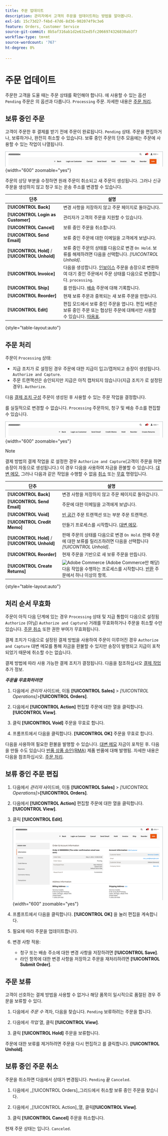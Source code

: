 ```yaml
---
title: 주문 업데이트
description: 관리자에서 고객의 주문을 업데이트하는 방법을 알아봅니다.
exl-id: 15c73d27-f4bd-47d6-8d36-902074f9c3e6
feature: Orders, Customer Service
source-git-commit: 8b5af316ab1d2e632ed5fc2066974326830ab3f7
workflow-type: tm+mt
source-wordcount: '767'
ht-degree: 0%

---
```


# 주문 업데이트

주문한 고객을 도울 때는 주문 상태를 확인해야 합니다. 에 사용할 수 있는 옵션 `Pending` 주문은 의 옵션과 다릅니다. `Processing` 주문. 자세한 내용은 [주문 처리](order-processing.md).

## 보류 중인 주문

고객이 주문한 후 결제를 받기 전에 주문이 완료됩니다. `Pending` 상태. 주문을 편집하거나, 보류하거나, 완전히 취소할 수 있습니다. 보류 중인 주문의 단추 모음에는 주문에 사용할 수 있는 작업이 나열됩니다.

![보류 중인 주문 옵션](./assets/order-button-bar-pending.png){width="600" zoomable="yes"}

주문의 상당 부분을 수정하면 원래 주문이 취소되고 새 주문이 생성됩니다. 그러나 신규 주문을 생성하지 않고 청구 또는 운송 주소를 변경할 수 있습니다.

| 단추 | 설명 |
|--- |--- |
| **[!UICONTROL Back]** | 변경 사항을 저장하지 않고 주문 페이지로 돌아갑니다. |
| **[!UICONTROL Login as Customer]** | 관리자가 고객의 주문을 지원할 수 있습니다. |
| **[!UICONTROL Cancel]** | 보류 중인 주문을 취소합니다. |
| **[!UICONTROL Send Email]** | 보류 중인 주문에 대한 이메일을 고객에게 보냅니다. |
| **[!UICONTROL Hold]** / **[!UICONTROL Unhold]** | 보류 중인 주문의 상태를 다음으로 변경 `On Hold`. 보류를 해제하려면 다음을 선택합니다. _[!UICONTROL Unhold]_. |
| **[!UICONTROL Invoice]** | 다음을 생성합니다. [인보이스](invoices.md#create-an-invoice) 주문을 송장으로 변환하여 대기 중인 주문에서 주문 상태를 다음으로 변경합니다. `processing`. |
| **[!UICONTROL Ship]** | 를 만듭니다. [배송](shipments.md#create-a-shipment) 주문에 대해 기록합니다. |
| **[!UICONTROL Reorder]** | 현재 보류 주문과 중복되는 새 보류 주문을 만듭니다. |
| **[!UICONTROL Edit]** | 편집 모드에서 보류 중인 주문을 엽니다. 편집 버튼은 보류 중인 주문 또는 협상된 주문에 대해서만 사용할 수 있습니다. [따옴표](../b2b/quotes.md). |

{style="table-layout:auto"}

## 주문 처리

주문이 `Processing` 상태:

* 지급 조치가 로 설정된 경우 주문에 대한 지급이 입고/캡처되고 송장이 생성됩니다. `Authorize and Capture`.
* 주문 트랜잭션은 승인되지만 지급은 아직 캡처되지 않습니다(지급 조치가 로 설정된 경우). `Authorize`.

다음 [결제 조치 구성](../configuration-reference/sales/payment-methods.md#payment-actions) 주문이 생성된 후 사용할 수 있는 주문 작업을 결정합니다.

를 실질적으로 변경할 수 없습니다. `Processing` 주문하되, 청구 및 배송 주소를 편집할 수 있습니다.

![처리 순서 옵션](./assets/order-button-bar-processing.png){width="600" zoomable="yes"}

>[!NOTE]
>
>결제 방법의 결제 작업을 로 설정한 경우 `Authorize and Capture`(고객이 주문을 하면 송장이 자동으로 생성됩니다.) 이 경우 다음을 사용하여 자금을 환불할 수 있습니다. [대변 메모](credit-memo-create.md), 그러나 다음과 같은 작업을 수행할 수 없음 [취소](#cancel-a-pending-order) 또는 [무효](#void-a-processing-order) 명령입니다.

| 단추 | 설명 |
|--- |--- |
| **[!UICONTROL Back]** | 변경 사항을 저장하지 않고 주문 페이지로 돌아갑니다. |
| **[!UICONTROL Send Email]** | 주문에 대한 이메일을 고객에게 보냅니다. |
| **[!UICONTROL Void]** | [빈 공간](#void-a-processing-order) 주문 트랜잭션 또는 부분 주문 트랜잭션. |
| **[!UICONTROL Credit Memo]** | 만들기 프로세스를 시작합니다. [대변 메모](credit-memo-create.md). |
| **[!UICONTROL Hold]** / **[!UICONTROL Unhold]** | 판매 주문의 상태를 다음으로 변경 `On Hold`. 판매 주문에 대한 보류를 릴리즈하려면 다음을 선택합니다 _[!UICONTROL Unhold]_. |
| **[!UICONTROL Reorder]** | 현재 주문을 기반으로 새 보류 주문을 만듭니다. |
| **[!UICONTROL Create Returns]** | ![Adobe Commerce](../assets/adobe-logo.svg) (Adobe Commerce만 해당) 다음 작업을 수행하는 프로세스를 시작합니다. [반환](returns.md) 주문에서 하나 이상의 항목. |

{style="table-layout:auto"}

## 처리 순서 무효화

주문이 아직 다음 단계에 있는 경우 `Processing` 상태 및 지급 통합이 다음으로 설정됨 `Authorize` (아님) `Authorize and Capture`) 거래를 무효화하거나 주문을 취소할 수만 있습니다. [주문 취소](#cancel-a-pending-order) 또한 권한 부여가 무효화됩니다.

결제 조치가 다음으로 설정된 결제 방법을 사용하여 주문이 이루어진 경우 `Authorize and Capture` 대변 메모를 통해 자금을 환불할 수 있지만 송장이 발행되고 지급이 포착되었기 때문에 취소할 수는 없습니다.

결제 방법에 따라 사용 가능한 결제 조치가 결정됩니다. 다음을 참조하십시오 [결제 작업](../configuration-reference/sales/payment-methods.md#payment-actions) 추가 정보.

**_주문을 무효화하려면_**

1. 다음에서 _관리자_ 사이드바, 이동 **[!UICONTROL Sales]** > _[!UICONTROL Operations]_>**[!UICONTROL Orders]**.

1. 다음에서 **[!UICONTROL Action]** 편집할 주문에 대한 열을 클릭합니다. **[!UICONTROL View]**.

1. 클릭 **[!UICONTROL Void]** 주문을 무효로 합니다.

1. 프롬프트에서 다음을 클릭합니다. **[!UICONTROL OK]** 주문을 무효로 합니다.

다음을 사용하여 필요한 환불을 발행할 수 있습니다. [대변 메모](credit-memo-create.md) 자금이 포착된 후. 다음을 만들 수도 있습니다 [반품 상품 승인(RMA)](returns.md) 제품 반품에 대해 발행됨. 자세한 내용은 다음을 참조하십시오. [주문 처리](order-processing.md).

## 보류 중인 주문 편집

1. 다음에서 _관리자_ 사이드바, 이동 **[!UICONTROL Sales]** > _[!UICONTROL Operations]_>**[!UICONTROL Orders]**.

1. 다음에서 **[!UICONTROL Action]** 편집할 주문에 대한 열을 클릭합니다. **[!UICONTROL View]**.

1. 클릭 **[!UICONTROL Edit]**.

   ![순서 편집](./assets/order-edit.png){width="600" zoomable="yes"}

1. 프롬프트에서 다음을 클릭합니다. **[!UICONTROL OK]** 을 눌러 편집을 계속합니다.

1. 필요에 따라 주문을 업데이트합니다.

1. 변경 사항 적용:
   * 청구 또는 배송 주소에 대한 변경 사항을 저장하려면 **[!UICONTROL Save]**.
   * 라인 항목에 대한 변경 사항을 저장하고 주문을 재처리하려면 **[!UICONTROL Submit Order]**.

## 주문 보류

고객이 선호하는 결제 방법을 사용할 수 없거나 해당 품목이 일시적으로 품절된 경우 주문을 보류할 수 있다.

1. 다음에서 _주문 수_ 격자, 다음을 찾습니다. `Pending` 보류하려는 주문을 합니다.

1. 다음에서 _작업_ 열, 클릭 **[!UICONTROL View]**.

1. 클릭 **[!UICONTROL Hold]** 주문을 보류합니다.

주문에 대한 보류를 제거하려면 주문을 다시 편집하고 를 클릭합니다. **[!UICONTROL Unhold]**.

## 보류 중인 주문 취소

주문을 취소하면 다음에서 상태가 변경됩니다. `Pending` 끝 `Canceled`.

1. 다음에서 _[!UICONTROL Orders]_그리드에서 취소할 보류 중인 주문을 찾습니다.

1. 다음에서 _[!UICONTROL Action]_열, 클릭&#x200B;**[!UICONTROL View]**.

1. 클릭 **[!UICONTROL Cancel]** 주문을 취소합니다.

현재 주문 상태는 입니다. `Canceled`.
